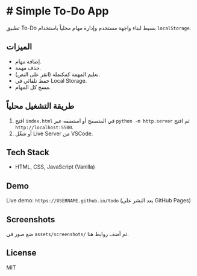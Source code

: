 # # Simple To-Do App

تطبيق To-Do بسيط لبناء واجهة مستخدم وإدارة مهام محلياً باستخدام `localStorage`.

## الميزات
- إضافة مهام.
- حذف مهمة.
- تعليم المهمة كمكتملة (انقر على النص).
- حفظ تلقائي في Local Storage.
- مسح كل المهام.

## طريقة التشغيل محلياً
1. افتح `index.html` في المتصفح أو استضفه عبر `python -m http.server` ثم افتح `http://localhost:5500`.
2. أو شغّل Live Server من VSCode.

## Tech Stack
- HTML, CSS, JavaScript (Vanilla)

## Demo
Live demo: `https://USERNAME.github.io/todo` (بعد النشر على GitHub Pages)

## Screenshots
ضع صور في `assets/screenshots/` ثم أضف روابط هنا.

## License
MIT
